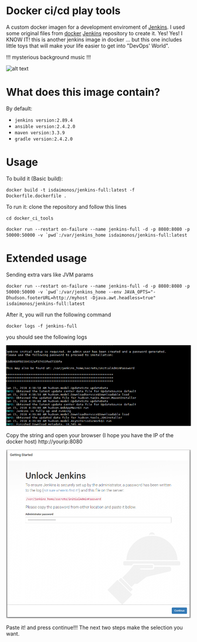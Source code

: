 # Docker ci/cd play tools
A custom docker imagen for a development enviroment of [Jenkins](https://jenkins.io/). I used some original files from  [docker](https://github.com/jenkinsci/docker)  [Jenkins](https://jenkins.io/) repository to create it. Yes! Yes! I KNOW IT! this is another jenkins image in docker ... but this one includes little toys that will make your life easier to get into "DevOps' World".

!!! mysterious background music !!!

![alt text](https://media1.tenor.com/images/d0af1e714dfb82b58847086e8d35314c/tenor.gif?itemid=7256015 "HA HA HA")

# What does this image contain?
By default:
* `jenkins version:2.89.4`
* `ansible version:2.4.2.0`
* `maven version:3.3.9`
* `gradle version:2.4.2.0`

# Usage
To build it (Basic build):
```
docker build -t isdaimonos/jenkins-full:latest -f Dockerfile.dockerfile .
```
To run it:
clone the repository and follow this lines
```
cd docker_ci_tools
```
```
docker run --restart on-failure --name jenkins-full -d -p 8080:8080 -p 50000:50000 -v `pwd`:/var/jenkins_home isdaimonos/jenkins-full:latest 
```
# Extended usage
Sending extra vars like JVM params
```
docker run --restart on-failure --name jenkins-full -d -p 8080:8080 -p 50000:50000 -v `pwd`:/var/jenkins_home --env JAVA_OPTS="-Dhudson.footerURL=http://myhost -Djava.awt.headless=true" isdaimonos/jenkins-full:latest  
```
After it, you will run the following command

```
docker logs -f jenkins-full
```
you should see the following logs

![alt text](images/jenkins_inital_password.png "jenkins initial password")

Copy the string and open your browser (I hope you have the IP of the docker host) http://yourip:8080

![alt text](images/unlock_jenkins.png "jenkins initial password")

Paste it! and press continue!!! The next two steps make the selection you want.
